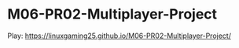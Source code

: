 # M06-PR02-Multiplayer-Project

Play: https://linuxgaming25.github.io/M06-PR02-Multiplayer-Project/
